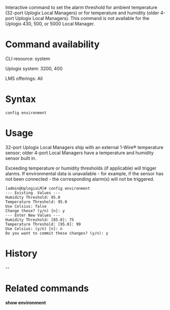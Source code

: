 Interactive command to set the alarm threshold for ambient temperature (32-port Uplogix Local Managers) or for temperature and humidity (older 4-port Uplogix Local Managers). This command is not available for the Uplogix 430, 500, or  5000 Local Manager.

# Command availability 

CLI resource: system

Uplogix system: 3200, 400

LMS offerings: All

# Syntax 

```
config environment
```

# Usage 

32-port Uplogix Local Managers ship with an external 1-Wire® temperature sensor; older 4-port Local Managers have a temperature and humidity sensor built in. 

Exceeding temperature or humidity thresholds (if applicable) will trigger alarms. If environmental data is unavailable - for example, if the sensor has not been connected - the corresponding alarm(s) will not be triggered.

```
[admin@UplogixLM]# config environment
--- Existing  Values ---
Humidity Threshold: 85.0
Temperature Threshold: 95.0
Use Celsius: false
Change these? (y/n) [n]: y
--- Enter New Values ---
Humidity Threshold: [85.0]: 75
Temperature Threshold: [95.0]: 99
Use Celsius: (y/n) [n]: n
Do you want to commit these changes? (y/n): y
```

# History 

--

# Related commands 
 
**show environment**
